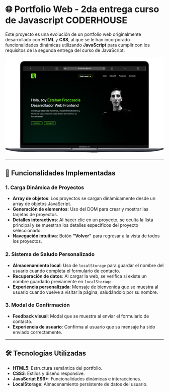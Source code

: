 # 🌐 Portfolio Web - 2da entrega curso de Javascript CODERHOUSE

Este proyecto es una evolución de un portfolio web originalmente desarrollado con **HTML** y **CSS**, al que se le han incorporado funcionalidades dinámicas utilizando **JavaScript** para cumplir con los requisitos de la segunda entrega del curso de JavaScript.

![Captura del sitio web](assets/screenshot.png)

---

## 🚀 Funcionalidades Implementadas

### 1. Carga Dinámica de Proyectos

- **Array de objetos**: Los proyectos se cargan dinámicamente desde un array de objetos JavaScript.
- **Generación de elementos**: Uso del DOM para crear y mostrar las tarjetas de proyectos.
- **Detalles interactivos**: Al hacer clic en un proyecto, se oculta la lista principal y se muestran los detalles específicos del proyecto seleccionado.
- **Navegación intuitiva**: Botón **"Volver"** para regresar a la vista de todos los proyectos.

### 2. Sistema de Saludo Personalizado

- **Almacenamiento local**: Uso de `localStorage` para guardar el nombre del usuario cuando completa el formulario de contacto.
- **Recuperación de datos**: Al cargar la web, se verifica si existe un nombre guardado previamente en `localStorage`.
- **Experiencia personalizada**: Mensaje de bienvenida que se muestra al usuario cuando vuelve a visitar la página, saludándolo por su nombre.

### 3. Modal de Confirmación

- **Feedback visual**: Modal que se muestra al enviar el formulario de contacto.
- **Experiencia de usuario**: Confirma al usuario que su mensaje ha sido enviado correctamente.

---

## 🛠️ Tecnologías Utilizadas

- **HTML5**: Estructura semántica del portfolio.
- **CSS3**: Estilos y diseño responsive.
- **JavaScript ES6+**: Funcionalidades dinámicas e interacciones.
- **LocalStorage**: Almacenamiento persistente de datos del usuario.
